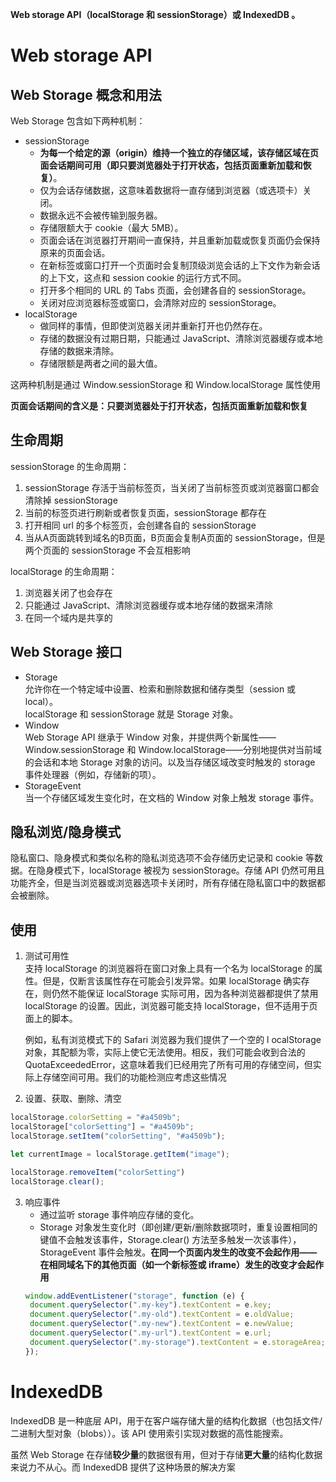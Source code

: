 **Web storage API（localStorage 和 sessionStorage）或 IndexedDB 。**

# Web storage API
## Web Storage 概念和用法
Web Storage 包含如下两种机制：
* sessionStorage 
  * **为每一个给定的源（origin）维持一个独立的存储区域，该存储区域在页面会话期间可用（即只要浏览器处于打开状态，包括页面重新加载和恢复）**。
  * 仅为会话存储数据，这意味着数据将一直存储到浏览器（或选项卡）关闭。
  * 数据永远不会被传输到服务器。
  * 存储限额大于 cookie（最大 5MB）。
  * 页面会话在浏览器打开期间一直保持，并且重新加载或恢复页面仍会保持原来的页面会话。
  * 在新标签或窗口打开一个页面时会复制顶级浏览会话的上下文作为新会话的上下文，这点和 session cookie 的运行方式不同。
  * 打开多个相同的 URL 的 Tabs 页面，会创建各自的 sessionStorage。
  * 关闭对应浏览器标签或窗口，会清除对应的 sessionStorage。
* localStorage 
  * 做同样的事情，但即使浏览器关闭并重新打开也仍然存在。
  * 存储的数据没有过期日期，只能通过 JavaScript、清除浏览器缓存或本地存储的数据来清除。
  * 存储限额是两者之间的最大值。

这两种机制是通过 Window.sessionStorage 和 Window.localStorage 属性使用 

**页面会话期间的含义是：只要浏览器处于打开状态，包括页面重新加载和恢复**

## 生命周期
sessionStorage 的生命周期：
1. sessionStorage 存活于当前标签页，当关闭了当前标签页或浏览器窗口都会清除掉 sessionStorage
2. 当前的标签页进行刷新或者恢复页面，sessionStorage 都存在
3. 打开相同 url 的多个标签页，会创建各自的 sessionStorage
4. 当从A页面跳转到域名的B页面，B页面会复制A页面的 sessionStorage，但是两个页面的 sessionStorage 不会互相影响

localStorage 的生命周期：
1. 浏览器关闭了也会存在
2. 只能通过 JavaScript、清除浏览器缓存或本地存储的数据来清除
3. 在同一个域内是共享的

## Web Storage 接口
* Storage  
允许你在一个特定域中设置、检索和删除数据和储存类型（session 或 local）。  
localStorage 和 sessionStorage 就是 Storage 对象。
* Window  
Web Storage API 继承于 Window 对象，并提供两个新属性——Window.sessionStorage 和 Window.localStorage——分别地提供对当前域的会话和本地 Storage 对象的访问。以及当存储区域改变时触发的 storage 事件处理器（例如，存储新的项）。
* StorageEvent  
当一个存储区域发生变化时，在文档的 Window 对象上触发 storage 事件。

## 隐私浏览/隐身模式
隐私窗口、隐身模式和类似名称的隐私浏览选项不会存储历史记录和 cookie 等数据。在隐身模式下，localStorage 被视为 sessionStorage。存储 API 仍然可用且功能齐全，但是当浏览器或浏览器选项卡关闭时，所有存储在隐私窗口中的数据都会被删除。

## 使用
1. 测试可用性  
    支持 localStorage 的浏览器将在窗口对象上具有一个名为 localStorage 的属性。但是，仅断言该属性存在可能会引发异常。如果 localStorage 确实存在，则仍然不能保证 localStorage 实际可用，因为各种浏览器都提供了禁用 localStorage 的设置。因此，浏览器可能支持 localStorage，但不适用于页面上的脚本。

    例如，私有浏览模式下的 Safari 浏览器为我们提供了一个空的 l ocalStorage 对象，其配额为零，实际上使它无法使用。相反，我们可能会收到合法的 QuotaExceededError，这意味着我们已经用完了所有可用的存储空间，但实际上存储空间可用。我们的功能检测应考虑这些情况
2. 设置、获取、删除、清空
```js
localStorage.colorSetting = "#a4509b";
localStorage["colorSetting"] = "#a4509b";
localStorage.setItem("colorSetting", "#a4509b");

let currentImage = localStorage.getItem("image");

localStorage.removeItem("colorSetting")
localStorage.clear();
```
3. 响应事件  
   * 通过监听 storage 事件响应存储的变化。  
   * Storage 对象发生变化时（即创建/更新/删除数据项时，重复设置相同的键值不会触发该事件，Storage.clear() 方法至多触发一次该事件），StorageEvent 事件会触发。**在同一个页面内发生的改变不会起作用——在相同域名下的其他页面（如一个新标签或 iframe）发生的改变才会起作用**
   ```js
   window.addEventListener("storage", function (e) {
    document.querySelector(".my-key").textContent = e.key;
    document.querySelector(".my-old").textContent = e.oldValue;
    document.querySelector(".my-new").textContent = e.newValue;
    document.querySelector(".my-url").textContent = e.url;
    document.querySelector(".my-storage").textContent = e.storageArea;
   });
   ```

# IndexedDB
IndexedDB 是一种底层 API，用于在客户端存储大量的结构化数据（也包括文件/二进制大型对象（blobs））。该 API 使用索引实现对数据的高性能搜索。

虽然 Web Storage 在存储**较少量**的数据很有用，但对于存储**更大量**的结构化数据来说力不从心。而 IndexedDB 提供了这种场景的解决方案

